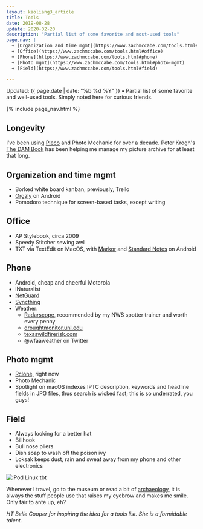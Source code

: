 ```yaml
---
layout: kaoliang3_article
title: Tools
date: 2019-08-28
update: 2020-02-20
description: "Partial list of some favorite and most-used tools"
page.nav: |
  + [Organization and time mgmt](https://www.zachmccabe.com/tools.html#organization-and-time-mgmt) 
  + [Office](https://www.zachmccabe.com/tools.html#office)
  + [Phone](https://www.zachmccabe.com/tools.html#phone)
  + [Photo mgmt](https://www.zachmccabe.com/tools.html#photo-mgmt)
  + [Field](https://www.zachmccabe.com/tools.html#field)

---
```



Updated: {{ page.date | date: "%b %d %Y" }} • Partial list of some favorite and well-used tools. Simply noted here for curious friends.



{% include page_nav.html %}



## Longevity

I've been using [Pleco] and Photo Mechanic for over a decade. Peter Krogh's [The DAM Book] has been helping me manage my picture archive for at least that long.

[Pleco]: https://www.pleco.com/

[The DAM Book]: https://www.thedambook.com/



## Organization and time mgmt

+ Borked white board kanban; previously, Trello
+ [Orgzly] on Android
+ Pomodoro technique for screen-based tasks, except writing

[Orgzly]: http://www.orgzly.com/



## Office

+ AP Stylebook, circa 2009
+ Speedy Stitcher sewing awl
+ TXT via TextEdit on MacOS, with [Markor] and [Standard Notes] on Android

[Markor]: https://github.com/gsantner/markor

[Standard Notes]: https://standardnotes.org/



## Phone

+ Android, cheap and cheerful Motorola
+ iNaturalist
+ [NetGuard]
+ [Syncthing]
+ Weather:
  - [Radarscope,] recommended by my NWS spotter trainer and worth every penny
  - [droughtmonitor.unl.edu]
  - [texaswildfirerisk.com]
  - @wfaaweather on Twitter

[NetGuard]: https://www.netguard.me/

[Syncthing]: https://syncthing.net/

[Radarscope,]: https://www.radarscope.app/

[droughtmonitor.unl.edu]: https://droughtmonitor.unl.edu/CurrentMap/StateDroughtMonitor.aspx?TX

[texaswildfirerisk.com]: https://texaswildfirerisk.com/Map/Public/



## Photo mgmt

+ [Rclone,] right now
+ Photo Mechanic
+ Spotlight on macOS indexes IPTC description, keywords and headline fields in JPG files, thus search is wicked fast; this is so underrated, you guys!

[Rclone,]: https://rclone.org/




## Field

+ Always looking for a better hat
+ Billhook
+ Bull nose pliers
+ Dish soap to wash off the poison ivy
+ Loksak keeps dust, rain and sweat away from my phone and other electronics



![iPod Linux tbt](https://www.zachmccabe.com/assets/viz/ipod-linux-300.gif)


Whenever I travel, go to the museum or read a bit of [archaeology,] it is always the stuff people use that raises my eyebrow and makes me smile. Only fair to ante up, eh?

*HT Belle Cooper for inspiring the idea for a tools list. She is a formidable talent.*

[archaeology,]: https://archive.org/details/StoneAgeEconomics_201611/page/n31
